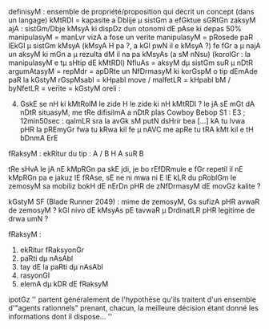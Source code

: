 definisyM : ensemble de propriété/proposition qui décrit un concept (dans un langage)
kMtRDl = kapasite a Dblije µ sistGm a efGktue sGRtGn zaksyM
ajA : sistGm/Dbje kMsyA ki dispDz dun otonomi dE pAse ki depas 50%
manipulasyM = manLvr vizA a fose un verite
manipulasyM = pRosede paR lEkGl µ sistGm kMsyA (kMsyA H pa ?, a kGl pwN il e kMsyA ?) fe fGr a µ najA un aksyM ki mGn a µ rezulta dM il na pa kMsyAs (a sM nNsu) (korolGr : la manipulasyM e tµ sHtip dE kMtRDl)
NfluAs = aksyM dµ sistGm suR µ nDtR
argumAtasyM = 
repMdr = apDRte un NfDrmasyM ki korGspM o tip dEmAde paR la kGstyM
rGspMsabl =
kHpabl move / malfetLR =
kHpabl bM / byNfetLR =
verite =
kGstyM oreli :

4. GskE se nH ki kMtRolM le zide H le zide ki nH kMtRDl ?
le jA sE mGt dA nDtR situasyM, me tRe difisilmA a nDtR plas
Cowboy Bebop S1 : E3 ; 12min50sec : qalmLR sra la avGk sM putN dsHrir bea [...] kA tu lvwa pHR la pREmyGr fwa tu kRwa kil fe µ nAVC me apRe tu tRA kMt kil e tH bDnmA ErE

fRaksyM : ekRitur du tip : A / B H A suR B


tRe sHvA le jA nE kMpRGn pa skE jdi, je bo rEfDRmule e fGr repetil il nE kMpRGn pa e jakuz lE fRAse, sE ne ni mwa ni E lE kLR du pRoblGm
le zemosyM sa mobiliz bokH dE nErDn pHR de zNfDrmasyM dE movGz kalite ?


kGstyM SF (Blade Runner 2049) :
mime de zemosyM, Gs sufizA pHR avwaR de zemosyM ?
kGl nivo dE kMsyAs pE tavwaR µ DrdinatLR pHR legitime de drwa umN ?

fRaksyM :
1. ekRitur fRaksyonGr
2. paRti dµ nAsAbl
3. tay dE la paRti dµ nAsAbl
4. rasyonGl
5. elemA dµ kDR dE fRaksyM


ipotGz '' partent généralement de l'hypothèse qu'ils traitent d'un ensemble d'"agents rationnels" prenant, chacun, la meilleure décision étant donné les informations dont il dispose... ''